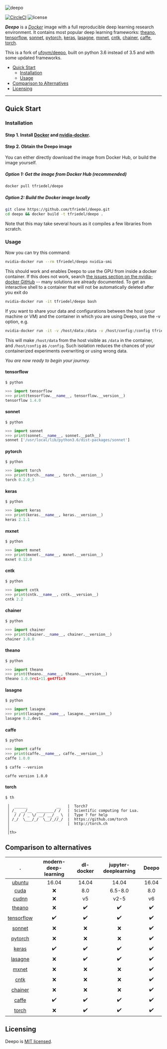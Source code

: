 ![deepo](https://user-images.githubusercontent.com/2270240/32102393-aecf573c-bb4e-11e7-811c-dc673cae7b9c.png)

[![CircleCI](https://img.shields.io/circleci/project/github/ufoym/deepo.svg)](https://circleci.com/gh/ufoym/deepo)
![license](https://img.shields.io/github/license/ufoym/deepo.svg)


***Deepo*** is a [*Docker*](http://www.docker.com/) image with a full reproducible deep learning research environment. It contains most popular deep learning frameworks:
[theano](http://deeplearning.net/software/theano),
[tensorflow](http://www.tensorflow.org),
[sonnet](https://github.com/deepmind/sonnet),
[pytorch](http://pytorch.org),
[keras](https://keras.io),
[lasagne](http://lasagne.readthedocs.io),
[mxnet](http://mxnet.incubator.apache.org),
[cntk](https://www.microsoft.com/en-us/cognitive-toolkit),
[chainer](https://chainer.org),
[caffe](http://caffe.berkeleyvision.org),
[torch](http://torch.ch/).

This is a fork of [ufoym/deepo](https://github.com/ufoym/deepo), built on python 3.6 instead of 3.5 and with some updated frameworks. 

- [Quick Start](#Quick-Start)
  - [Installation](#Installation)
  - [Usage](#Usage)
- [Comparison to Alternatives](#Comparison)
- [Licensing](#Licensing)

---

<a name="Quick-Start"/>

## Quick Start


<a name="Installation"/>

### Installation

#### Step 1. Install [Docker](https://docs.docker.com/engine/installation/) and [nvidia-docker](https://github.com/NVIDIA/nvidia-docker).

#### Step 2. Obtain the Deepo image

You can either directly download the image from Docker Hub, or build the image yourself.

##### Option 1: Get the image from Docker Hub (recommended)
```bash
docker pull tfriedel/deepo
```
##### Option 2: Build the Docker image locally
```bash
git clone https://github.com/tfriedel/deepo.git
cd deepo && docker build -t tfriedel/deepo .
```
Note that this may take several hours as it compiles a few libraries from scratch.

<a name="Usage"/>

### Usage

Now you can try this command:
```bash
nvidia-docker run --rm tfriedel/deepo nvidia-smi
```
This should work and enables Deepo to use the GPU from inside a docker container.
If this does not work, search [the issues section on the nvidia-docker GitHub](https://github.com/NVIDIA/nvidia-docker/issues) -- many solutions are already documented. To get an interactive shell to a container that will not be automatically deleted after you exit do

```bash
nvidia-docker run -it tfriedel/deepo bash
```

If you want to share your data and configurations between the host (your machine or VM) and the container in which you are using Deepo, use the -v option, e.g.
```bash
nvidia-docker run -it -v /host/data:/data -v /host/config:/config tfriedel/deepo bash
```
This will make `/host/data` from the host visible as `/data` in the container, and `/host/config` as `/config`. Such isolation reduces the chances of your containerized experiments overwriting or using wrong data.


_You are now ready to begin your journey._


#### tensorflow
```$ python```
```python
>>> import tensorflow
>>> print(tensorflow.__name__, tensorflow.__version__)
tensorflow 1.4.0
```

#### sonnet
```$ python```
```python
>>> import sonnet
>>> print(sonnet.__name__, sonnet.__path__)
sonnet ['/usr/local/lib/python3.6/dist-packages/sonnet']
```

#### pytorch
```$ python```
```python
>>> import torch
>>> print(torch.__name__, torch.__version__)
torch 0.2.0_3
```

#### keras
```$ python```
```python
>>> import keras
>>> print(keras.__name__, keras.__version__)
keras 2.1.1
```

#### mxnet
```$ python```
```python
>>> import mxnet
>>> print(mxnet.__name__, mxnet.__version__)
mxnet 0.12.0
```

#### cntk
```$ python```
```python
>>> import cntk
>>> print(cntk.__name__, cntk.__version__)
cntk 2.2
```

#### chainer
```$ python```
```python
>>> import chainer
>>> print(chainer.__name__, chainer.__version__)
chainer 3.0.0
```

#### theano
```$ python```
```python
>>> import theano
>>> print(theano.__name__, theano.__version__)
theano 1.0.0rc1+11.ge47f1c9
```

#### lasagne
```$ python```
```python
>>> import lasagne
>>> print(lasagne.__name__, lasagne.__version__)
lasagne 0.2.dev1
```

#### caffe
```$ python```
```python
>>> import caffe
>>> print(caffe.__name__, caffe.__version__)
caffe 1.0.0
```

```$ caffe --version```
```
caffe version 1.0.0
```

#### torch
```$ th```
```
 │  ______             __   |  Torch7
 │ /_  __/__  ________/ /   |  Scientific computing for Lua.
 │  / / / _ \/ __/ __/ _ \  |  Type ? for help
 │ /_/  \___/_/  \__/_//_/  |  https://github.com/torch
 │                          |  http://torch.ch
 │
 │th>
```

<a name="Comparison"/>

## Comparison to alternatives
.                                                  | modern-deep-learning | dl-docker          | jupyter-deeplearning | Deepo
:------------------------------------------------: | :------------------: | :----------------: | :------------------: | :----------------:
 [ubuntu](https://www.ubuntu.com)                  | 16.04                | 14.04              | 14.04                | 16.04
 [cuda](https://developer.nvidia.com/cuda-zone)    | :x:                  | 8.0                | 6.5-8.0              | 8.0
 [cudnn](https://developer.nvidia.com/cudnn)       | :x:                  | v5                 | v2-5                 | v6
 [theano](http://deeplearning.net/software/theano) | :x:                  | :heavy_check_mark: | :heavy_check_mark:   | :heavy_check_mark:
 [tensorflow](http://www.tensorflow.org)           | :heavy_check_mark:   | :heavy_check_mark: | :heavy_check_mark:   | :heavy_check_mark:
 [sonnet](https://github.com/deepmind/sonnet)      | :x:                  | :x:                | :x:                  | :heavy_check_mark:
 [pytorch](http://pytorch.org)                     | :x:                  | :x:                | :x:                  | :heavy_check_mark:
 [keras](https://keras.io)                         | :heavy_check_mark:   | :heavy_check_mark: | :heavy_check_mark:   | :heavy_check_mark:
 [lasagne](http://lasagne.readthedocs.io)          | :x:                  | :heavy_check_mark: | :heavy_check_mark:   | :heavy_check_mark:
 [mxnet](http://mxnet.incubator.apache.org)        | :x:                  | :x:                | :x:                  | :heavy_check_mark:
 [cntk](http://cntk.ai)                            | :x:                  | :x:                | :x:                  | :heavy_check_mark:
 [chainer](https://chainer.org)                    | :x:                  | :x:                | :x:                  | :heavy_check_mark:
 [caffe](http://caffe.berkeleyvision.org)          | :heavy_check_mark:   | :heavy_check_mark: | :heavy_check_mark:   | :heavy_check_mark:
 [torch](http://torch.ch/)                         | :x:                  | :heavy_check_mark: | :heavy_check_mark:   | :heavy_check_mark:

<a name="Licensing"/>

## Licensing

Deepo is [MIT licensed](https://github.com/tfriedel/deepo/blob/master/LICENSE).
